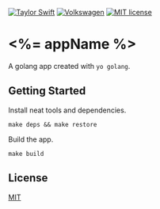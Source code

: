 [![Taylor Swift](https://img.shields.io/badge/secured%20by-taylor%20swift-brightgreen.svg)](https://twitter.com/SwiftOnSecurity)
[![Volkswagen](https://auchenberg.github.io/volkswagen/volkswargen_ci.svg?v=1)](https://github.com/auchenberg/volkswagen)
[![MIT license](http://img.shields.io/badge/license-MIT-brightgreen.svg)](http://opensource.org/licenses/MIT)

# <%= appName %>

A golang app created with `yo golang`.

## Getting Started

Install neat tools and dependencies.

```
make deps && make restore
```

Build the app.

```
make build
```

## License
[MIT](/LICENSE)